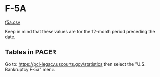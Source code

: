 # F-5A 

[f5a.csv](f5a.csv)

Keep in mind that these values are for the 12-month period preceding the date.

## Tables in PACER

Go to: https://pcl-legacy.uscourts.gov/statistics then select the "U.S. Bankruptcy F-5a" menu.